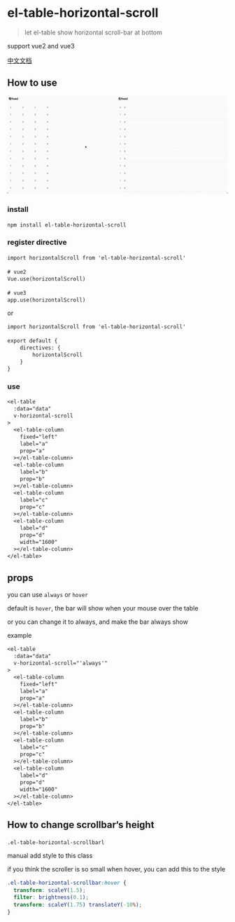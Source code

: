 # el-table-horizontal-scroll

> let el-table show horizontal scroll-bar at bottom

support vue2 and vue3

[中文文档]('./README_CN.md')

## How to use

![](./res.gif)

### install

```
npm install el-table-horizontal-scroll
```

### register directive

```
import horizontalScroll from 'el-table-horizontal-scroll'

# vue2
Vue.use(horizontalScroll)

# vue3
app.use(horizontalScroll)
```

or

```
import horizontalScroll from 'el-table-horizontal-scroll'

export default {
    directives: {
        horizontalScroll
    }
}
```

### use

```
<el-table
  :data="data"
  v-horizontal-scroll
>
  <el-table-column
    fixed="left"
    label="a"
    prop="a"
  ></el-table-column>
  <el-table-column
    label="b"
    prop="b"
  ></el-table-column>
  <el-table-column
    label="c"
    prop="c"
  ></el-table-column>
  <el-table-column
    label="d"
    prop="d"
    width="1600"
  ></el-table-column>
</el-table>
```

## props

you can use `always` or `hover`

default is `hover`, the bar will show when your mouse over the table

or you can change it to always, and make the bar always show

example

```
<el-table
  :data="data"
  v-horizontal-scroll="'always'"
>
  <el-table-column
    fixed="left"
    label="a"
    prop="a"
  ></el-table-column>
  <el-table-column
    label="b"
    prop="b"
  ></el-table-column>
  <el-table-column
    label="c"
    prop="c"
  ></el-table-column>
  <el-table-column
    label="d"
    prop="d"
    width="1600"
  ></el-table-column>
</el-table>
```

## How to change scrollbar‘s height

`.el-table-horizontal-scrollbarl`

manual add style to this class

if you think the scroller is so small when hover,
you can add this to the style

```css
.el-table-horizontal-scrollbar:hover {
  transform: scaleY(1.5);
  filter: brightness(0.1);
  transform: scaleY(1.75) translateY(-10%);
}
```
